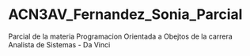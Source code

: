 # ACN3AV_Fernandez_Sonia_Parcial
Parcial de la materia Programacion Orientada a Obejtos de la carrera Analista de Sistemas - Da Vinci
